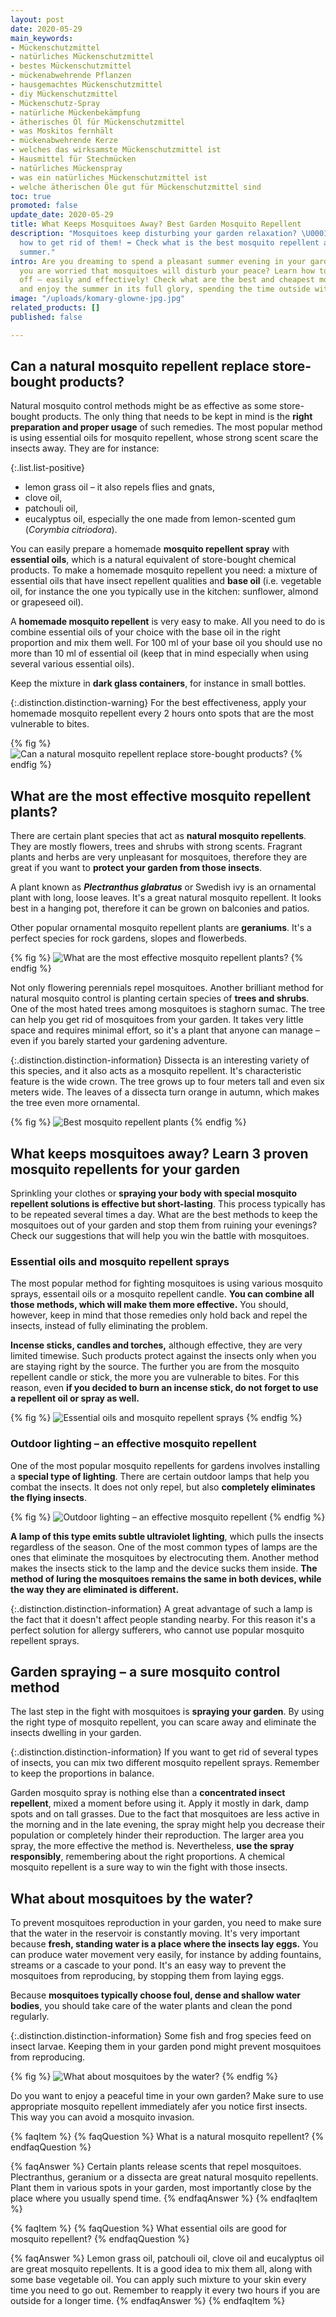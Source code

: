 ```yaml
---
layout: post
date: 2020-05-29
main_keywords:
- Mückenschutzmittel
- natürliches Mückenschutzmittel
- bestes Mückenschutzmittel
- mückenabwehrende Pflanzen
- hausgemachtes Mückenschutzmittel
- diy Mückenschutzmittel
- Mückenschutz-Spray
- natürliche Mückenbekämpfung
- ätherisches Öl für Mückenschutzmittel
- was Moskitos fernhält
- mückenabwehrende Kerze
- welches das wirksamste Mückenschutzmittel ist
- Hausmittel für Stechmücken
- natürliches Mückenspray
- was ein natürliches Mückenschutzmittel ist
- welche ätherischen Öle gut für Mückenschutzmittel sind
toc: true
promoted: false
update_date: 2020-05-29
title: What Keeps Mosquitoes Away? Best Garden Mosquito Repellent
description: "Mosquitoes keep disturbing your garden relaxation? \U0001F99F Learn
  how to get rid of them! ➡️ Check what is the best mosquito repellent and enjoy the
  summer."
intro: Are you dreaming to spend a pleasant summer evening in your garden? Perhaps
  you are worried that mosquitoes will disturb your peace? Learn how to fight them
  off – easily and effectively! Check what are the best and cheapest mosquito repellents
  and enjoy the summer in its full glory, spending the time outside without any limitations.
image: "/uploads/komary-glowne-jpg.jpg"
related_products: []
published: false

---
```

## Can a natural mosquito repellent replace store-bought products?

Natural mosquito control methods might be as effective as some store-bought products. The only thing that needs to be kept in mind is the **right preparation and proper usage** of such remedies. The most popular method is using essential oils for mosquito repellent, whose strong scent scare the insects away. They are for instance:

{:.list.list-positive}

* lemon grass oil – it also repels flies and gnats,
* clove oil,
* patchouli oil,
* eucalyptus oil, especially the one made from lemon-scented gum (_Corymbia citriodora_).

You can easily prepare a homemade **mosquito repellent spray** with **essential oils**, which is a natural equivalent of store-bought chemical products. To make a homemade mosquito repellent you need: a mixture of essential oils that have insect repellent qualities and **base oil** (i.e. vegetable oil, for instance the one you typically use in the kitchen: sunflower, almond or grapeseed oil).

A **homemade mosquito repellent** is very easy to make. All you need to do is combine essential oils of your choice with the base oil in the right proportion and mix them well. For 100 ml of your base oil you should use no more than 10 ml of essential oil (keep that in mind especially when using several various essential oils).

Keep the mixture in **dark glass containers**, for instance in small bottles.

{:.distinction.distinction-warning}
For the best effectiveness, apply your homemade mosquito repellent every 2 hours onto spots that are the most vulnerable to bites.

{% fig %}
![Can a natural mosquito repellent replace store-bought products?](/uploads/domowe-sposoby-na-komary.jpg "Can a natural mosquito repellent replace store-bought products?")
{% endfig %}

## What are the most effective mosquito repellent plants?

There are certain plant species that act as **natural mosquito repellents**. They are mostly flowers, trees and shrubs with strong scents. Fragrant plants and herbs are very unpleasant for mosquitoes, therefore they are great if you want to **protect your garden from those insects**.

A plant known as **_Plectranthus glabratus_** or Swedish ivy is an ornamental plant with long, loose leaves. It's a great natural mosquito repellent. It looks best in a hanging pot, therefore it can be grown on balconies and patios.

Other popular ornamental mosquito repellent plants are **geraniums**. It's a perfect species for rock gardens, slopes and flowerbeds.

{% fig %}
![What are the most effective mosquito repellent plants?](/uploads/rosliny-odstraszajace-komary.jpg "What are the most effective mosquito repellent plants?")
{% endfig %}

Not only flowering perennials repel mosquitoes. Another brilliant method for natural mosquito control is planting certain species of **trees and shrubs**. One of the most hated trees among mosquitoes is staghorn sumac. The tree can help you get rid of mosquitoes from your garden. It takes very little space and requires minimal effort, so it's a plant that anyone can manage – even if you barely started your gardening adventure.

{:.distinction.distinction-information}
Dissecta is an interesting variety of this species, and it also acts as a mosquito repellent. It's characteristic feature is the wide crown. The tree grows up to four meters tall and even six meters wide. The leaves of a dissecta turn orange in autumn, which makes the tree even more ornamental.

{% fig %}
![Best mosquito repellent plants](/uploads/dissecta-przeciwko-komarom.jpg "Best mosquito repellent plants")
{% endfig %}

## What keeps mosquitoes away? Learn 3 proven mosquito repellents for your garden

Sprinkling your clothes or **spraying your body with special mosquito repellent solutions is effective but short-lasting**. This process typically has to be repeated several times a day. What are the best methods to keep the mosquitoes out of your garden and stop them from ruining your evenings? Check our suggestions that will help you win the battle with mosquitoes.

### Essential oils and mosquito repellent sprays

The most popular method for fighting mosquitoes is using various mosquito sprays, essentail oils or a mosquito repellent candle. **You can combine all those methods, which will make them more effective.** You should, however, keep in mind that those remedies only hold back and repel the insects, instead of fully eliminating the problem.

**Incense sticks, candles and torches,** although effective, they are very limited timewise. Such products protect against the insects only when you are staying right by the source. The further you are from the mosquito repellent candle or stick, the more you are vulnerable to bites. For this reason, even **if you decided to burn an incense stick, do not forget to use a repellent oil or spray as well.**

{% fig %}
![Essential oils and mosquito repellent sprays](/uploads/kadzidlo-na-komary.jpg "Essential oils and mosquito repellent sprays")
{% endfig %}

### Outdoor lighting – an effective mosquito repellent

One of the most popular mosquito repellents for gardens involves installing a **special type of lighting**. There are certain outdoor lamps that help you combat the insects. It does not only repel, but also **completely eliminates the flying insects**.

{% fig %}
![Outdoor lighting – an effective mosquito repellent](/uploads/skuteczne-sposoby-na-komary.jpg "Outdoor lighting – an effective mosquito repellent")
{% endfig %}

**A lamp of this type emits subtle ultraviolet lighting**, which pulls the insects regardless of the season. One of the most common types of lamps are the ones that eliminate the mosquitoes by electrocuting them. Another method makes the insects stick to the lamp and the device sucks them inside. **The method of luring the mosquitoes remains the same in both devices, while the way they are eliminated is different.**

{:.distinction.distinction-information}
A great advantage of such a lamp is the fact that it doesn't affect people standing nearby. For this reason it's a perfect solution for allergy sufferers, who cannot use popular mosquito repellent sprays.

## Garden spraying – a sure mosquito control method

The last step in the fight with mosquitoes is **spraying your garden**. By using the right type of mosquito repellent, you can scare away and eliminate the insects dwelling in your garden.

{:.distinction.distinction-information}
If you want to get rid of several types of insects, you can mix two different mosquito repellent sprays. Remember to keep the proportions in balance.

Garden mosquito spray is nothing else than a **concentrated insect repellent**, mixed a moment before using it. Apply it mostly in dark, damp spots and on tall grasses. Due to the fact that mosquitoes are less active in the morning and in the late evening, the spray might help you decrease their population or completely hinder their reproduction. The larger area you spray, the more effective the method is. Nevertheless, **use the spray responsibly**, remembering about the right proportions. A chemical mosquito repellent is a sure way to win the fight with those insects.

## What about mosquitoes by the water?

To prevent mosquitoes reproduction in your garden, you need to make sure that the water in the reservoir is constantly moving. It's very important because **fresh, standing water is a place where the insects lay eggs.** You can produce water movement very easily, for instance by adding fountains, streams or a cascade to your pond. It's an easy way to prevent the mosquitoes from reproducing, by stopping them from laying eggs.

Because **mosquitoes typically choose foul, dense and shallow water bodies**, you should take care of the water plants and clean the pond regularly.

{:.distinction.distinction-information}
Some fish and frog species feed on insect larvae. Keeping them in your garden pond might prevent mosquitoes from reproducing.

{% fig %}
![What about mosquitoes by the water?](/uploads/a-co-na-komary-nad-woda.jpg "What about mosquitoes by the water?")
{% endfig %}

Do you want to enjoy a peaceful time in your own garden? Make sure to use appropriate mosquito repellent immediately afer you notice first insects. This way you can avoid a mosquito invasion.

{% faqItem %}
{% faqQuestion %}
What is a natural mosquito repellent?
{% endfaqQuestion %}

{% faqAnswer %}
Certain plants release scents that repel mosquitoes. Plectranthus, geranium or a dissecta are great natural mosquito repellents. Plant them in various spots in your garden, most importantly close by the place where you usually spend time.
{% endfaqAnswer %}
{% endfaqItem %}

{% faqItem %}
{% faqQuestion %}
What essential oils are good for mosquito repellent?
{% endfaqQuestion %}

{% faqAnswer %}
Lemon grass oil, patchouli oil, clove oil and eucalyptus oil are great mosquito repellents. It is a good idea to mix them all, along with some base vegetable oil. You can apply such mixture to your skin every time you need to go out. Remember to reapply it every two hours if you are outside for a longer time.
{% endfaqAnswer %}
{% endfaqItem %}